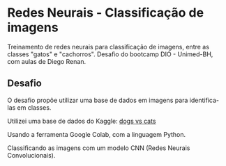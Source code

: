 # Redes Neurais - Classificação de imagens
Treinamento de redes neurais para classificação de imagens, entre as classes "gatos" e "cachorros".  Desafio do bootcamp DIO - Unimed-BH, com aulas de Diego Renan.

## Desafio
O desafio propõe utilizar uma base de dados em imagens para identifica-las em classes.

Utilizei uma base de dados do Kaggle: [dogs vs cats](https://www.kaggle.com/datasets/salader/dogs-vs-cats)

Usando a ferramenta Google Colab, com a linguagem Python.

Classificando as imagens com um modelo CNN (Redes Neurais Convolucionais).
